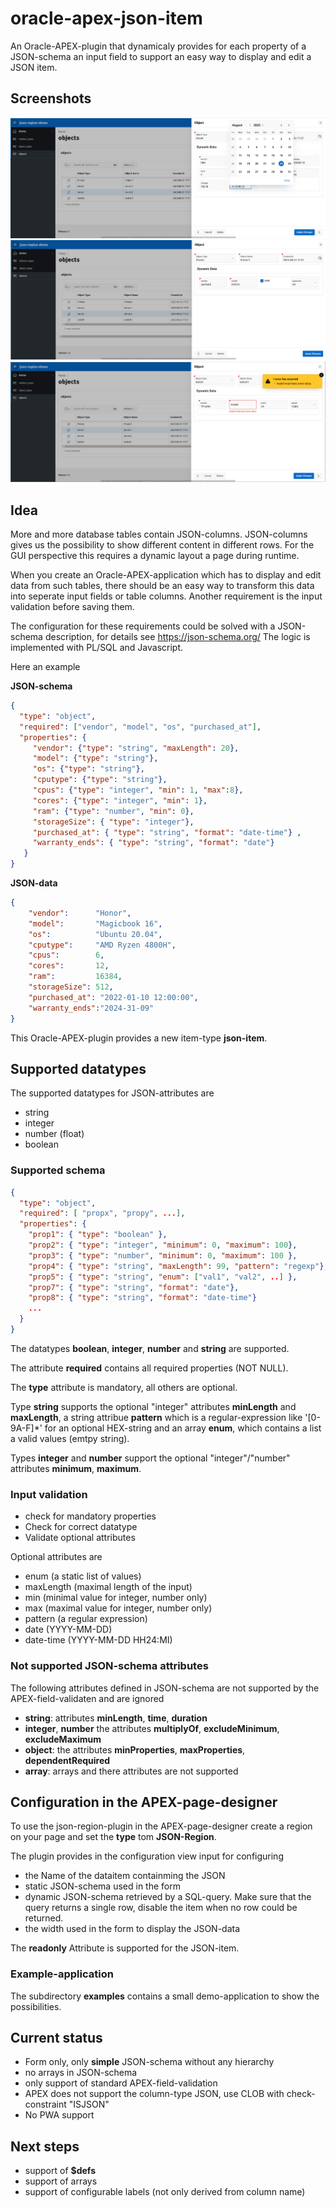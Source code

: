 # oracle-apex-json-item

An Oracle-APEX-plugin that dynamicaly provides for each property of a JSON-schema an input field to support an easy way to display and edit a JSON item. 

## Screenshots
![Server](examples/server.png)
![Printer](examples/printer.png)
![Switch](examples/switch.png)


## Idea

More and more database tables contain JSON-columns.
JSON-columns gives us the possibility to show different content in different rows. For the GUI perspective this requires a dynamic layout a page during runtime.

When you create an Oracle-APEX-application which has to display and edit data from such tables, there should be an easy way to transform this data into seperate input fields or table columns.
Another requirement is the input validation before saving them.

The configuration for these requirements could be solved with a JSON-schema description, for details see https://json-schema.org/
The logic is implemented with PL/SQL and Javascript.

Here an example

**JSON-schema**
```json
{
  "type": "object",
  "required": ["vendor", "model", "os", "purchased_at"],
  "properties": {
     "vendor": {"type": "string", "maxLength": 20},
     "model": {"type": "string"},
     "os": {"type": "string"},
     "cputype": {"type": "string"},
     "cpus": {"type": "integer", "min": 1, "max":8},
     "cores": {"type": "integer", "min": 1},
     "ram": {"type": "number", "min": 0},
     "storageSize": { "type": "integer"},
     "purchased_at": { "type": "string", "format": "date-time"} ,
     "warranty_ends": { "type": "string", "format": "date"} 
   }
}
```

**JSON-data**
```json
{
    "vendor":      "Honor",
    "model":       "Magicbook 16",
    "os":          "Ubuntu 20.04",
    "cputype":     "AMD Ryzen 4800H",
    "cpus":        6,
    "cores":       12,
    "ram":         16384,
    "storageSize": 512,
    "purchased_at": "2022-01-10 12:00:00",
    "warranty_ends":"2024-31-09" 
}
```

This Oracle-APEX-plugin provides a new item-type **json-item**. 

## Supported datatypes

The supported datatypes for JSON-attributes are
- string
- integer
- number (float)
- boolean

### Supported schema

```JSON
{
  "type": "object",
  "required": [ "propx", "propy", ...],
  "properties": {
    "prop1": { "type": "boolean" },
    "prop2": { "type": "integer", "minimum": 0, "maximum": 100},
    "prop3": { "type": "number", "minimum": 0, "maximum": 100 },
    "prop4": { "type": "string", "maxLength": 99, "pattern": "regexp"},
    "prop5": { "type": "string", "enum": ["val1", "val2", ..] },
    "prop7": { "type": "string", "format": "date"},
    "prop8": { "type": "string", "format": "date-time"}
    ...
  }
}
```
The datatypes **boolean**, **integer**, **number** and **string** are supported.

The attribute **required** contains all required properties (NOT NULL).

The **type** attribute is mandatory, all others are optional.

Type **string** supports the optional "integer" attributes **minLength** and **maxLength**, a string attribue **pattern** which is a regular-expression like '[0-9A-F]*' for an optional HEX-string and an array **enum**, which contains a list a valid values (emtpy string).

Types **integer** and **number** support the optional "integer"/"number" attributes **minimum**, **maximum**.

### Input validation

- check for mandatory properties
- Check for correct datatype 
- Validate optional attributes

Optional attributes are
- enum (a static list of values)
- maxLength (maximal length of the input)
- min (minimal value for integer, number only)
- max (maximal value for integer, number only)
- pattern (a regular expression)
- date (YYYY-MM-DD)
- date-time (YYYY-MM-DD HH24:MI)

### Not supported JSON-schema attributes
The following attributes defined in JSON-schema are not supported by the APEX-field-validaten and are ignored
- **string**: attributes **minLength**, **time**, **duration**
- **integer**, **number** the attributes **multiplyOf**, **excludeMinimum**, **excludeMaximum**
- **object**: the attributes **minProperties**, **maxProperties**, **dependentRequired**
- **array**: arrays and there attributes are not supported

## Configuration in the APEX-page-designer

To use the json-region-plugin in the APEX-page-designer create a region on your page and set the **type** tom **JSON-Region**.

The plugin provides in the configuration view input for configuring
- the Name of the dataitem containming the JSON
- static JSON-schema used in the form 
- dynamic JSON-schema retrieved by a SQL-query. Make sure that the query returns a single row, disable the item when no row could be returned.
- the width used in the form to display the JSON-data

The **readonly** Attribute is supported for the JSON-item.

### Example-application

The subdirectory **examples** contains a small demo-application to show the possibilities.

## Current status
- Form only, only **simple** JSON-schema without any hierarchy
- no arrays in JSON-schema
- only support of standard APEX-field-validation
- APEX does not support the column-type JSON, use CLOB with check-constraint "ISJSON"
- No PWA support

## Next steps

- support of **$defs** 
- support of arrays
- support of configurable labels (not only derived from column name)